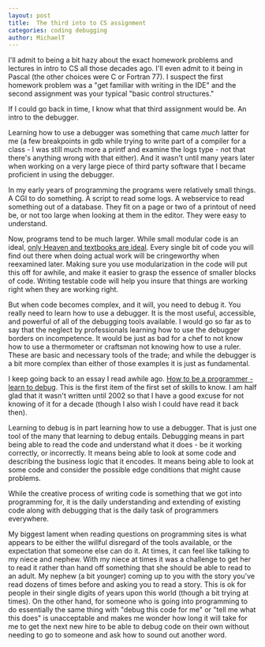 ```yaml
---
layout: post
title:  The third into to CS assignment
categories: coding debugging
author:	MichaelT
---
```


I'll admit to being a bit hazy about the exact homework problems and lectures in intro to CS all those decades ago.  I'll even admit to it being in Pascal (the other choices were C or Fortran 77).  I suspect the first homework problem was a "get familiar with writing in the IDE" and the second assignment was your typical "basic control structures."

If I could go back in time, I know what that third assignment would be. An intro to the debugger.

Learning how to use a debugger was something that came *much* latter for me (a few breakpoints in gdb while trying to write part of a compiler for a class - I was still much more a printf and examine the logs type - not that there's anything wrong with that either). And it wasn't until many years later when working on a very large piece of third party software that I became proficient in using the debugger.

In my early years of programming the programs were relatively small things. A CGI to do something. A script to read some logs. A webservice to read something out of a database. They fit on a page or two of a printout of need be, or not too large when looking at them in the editor. They were easy to understand.

Now, programs tend to be much larger. While small modular code is an ideal, [only Heaven and textbooks are ideal](http://www.scientificamerican.com/article/john-updike-poem-1969/). Every single bit of code you will find out there when doing actual work will be cringeworthy when reexamined later. Making sure you use modularization in the code will put this off for awhile, and make it easier to grasp the essence of smaller blocks of code.  Writing testable code will help you insure that things are working right when they are working right.

But when code becomes complex, and it will, you need to debug it. You really need to learn how to use a debugger.  It is the most useful, accessible, and powerful of all of the debugging tools available. I would go so far as to say that the neglect by professionals learning how to use the debugger borders on incompetence.  It would be just as bad for a chef to not know how to use a thermometer or craftsman not knowing how to use a ruler. These are basic and necessary tools of the trade; and while the debugger is a bit more complex than either of those examples it is just as fundamental.

I keep going back to an essay I read awhile ago.  [How to be a programmer - learn to debug](https://github.com/braydie/HowToBeAProgrammer/blob/master/en/1-Beginner/Personal-Skills/01-Learn%20To%20Debug.md).  This is the first item of the first set of skills to know. I am half glad that it wasn't written until 2002 so that I have a good excuse for not knowing of it for a decade (though I also wish I could have read it back then).

Learning to debug is in part learning how to use a debugger. That is just one tool of the many that learning to debug entails.  Debugging means in part being able to read the code and understand what it does - be it working correctly, or incorrectly. It means being able to look at some code and describing the business logic that it encodes. It means being able to look at some code and consider the possible edge conditions that might cause problems.

While the creative process of writing code is something that we got into programming for, it is the daily understanding and extending of existing code along with debugging that is the daily task of programmers everywhere.

My biggest lament when reading questions on programming sites is what appears to be either the willful disregard of the tools available, or the expectation that someone else can do it. At times, it can feel like talking to my niece and nephew. With my niece at times it was a challenge to get her to read it rather than hand off something that she should be able to read to an adult. My nephew (a bit younger) coming up to you with the story you've read dozens of times before and asking you to read a story. This is ok for people in their single digits of years upon this world (though a bit trying at times). On the other hand, for someone who is going into programming to do essentially the same thing with "debug this code for me" or "tell me what this does" is unacceptable and makes me wonder how long it will take for me to get the next new hire to be able to debug code on their own without needing to go to someone and ask how to sound out another word.
